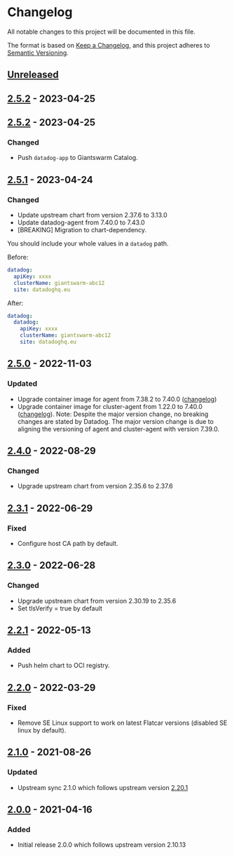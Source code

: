 # Changelog

All notable changes to this project will be documented in this file.

The format is based on [Keep a Changelog](https://keepachangelog.com/en/1.0.0/),
and this project adheres to [Semantic Versioning](https://semver.org/spec/v2.0.0.html).

## [Unreleased]

## [2.5.2] - 2023-04-25

## [2.5.2] - 2023-04-25

### Changed

- Push `datadog-app` to Giantswarm Catalog.

## [2.5.1] - 2023-04-24

### Changed

- Update upstream chart from version 2.37.6 to 3.13.0
- Update datadog-agent from 7.40.0 to 7.43.0
- [BREAKING] Migration to chart-dependency.

You should include your whole values in a `datadog` path.

Before:

```yaml
datadog:
  apiKey: xxxx
  clusterName: giantswarm-abc12
  site: datadoghq.eu
```

After:

```yaml
datadog:
  datadog:
    apiKey: xxxx
    clusterName: giantswarm-abc12
    site: datadoghq.eu
```

## [2.5.0] - 2022-11-03

### Updated

- Upgrade container image for agent from 7.38.2 to 7.40.0 ([changelog](https://github.com/DataDog/datadog-agent/blob/main/CHANGELOG.rst))
- Upgrade container image for cluster-agent from 1.22.0 to 7.40.0 ([changelog](https://github.com/DataDog/datadog-agent/blob/main/CHANGELOG-DCA.rst)). 
  Note: Despite the major version change, no breaking changes are stated by Datadog. The major version change is due to aligning
  the versioning of agent and cluster-agent with version 7.39.0.

## [2.4.0] - 2022-08-29

### Changed

- Upgrade upstream chart from version 2.35.6 to 2.37.6

## [2.3.1] - 2022-06-29

### Fixed

- Configure host CA path by default.

## [2.3.0] - 2022-06-28

### Changed

- Upgrade upstream chart from version 2.30.19 to 2.35.6
- Set tlsVerify = true by default

## [2.2.1] - 2022-05-13

### Added

- Push helm chart to OCI registry.

## [2.2.0] - 2022-03-29

### Fixed

- Remove SE Linux support to work on latest Flatcar versions (disabled SE linux by default).

## [2.1.0] - 2021-08-26

### Updated

- Upstream sync 2.1.0 which follows upstream version [2.20.1](https://github.com/giantswarm/datadog-app/blob/master/helm/datadog/CHANGELOG.md)

## [2.0.0] - 2021-04-16

### Added

- Initial release 2.0.0 which follows upstream version 2.10.13

[Unreleased]: https://github.com/giantswarm/datadog-app/compare/v2.5.2...HEAD
[2.5.2]: https://github.com/giantswarm/datadog-app/compare/v2.5.2...v2.5.2
[2.5.2]: https://github.com/giantswarm/datadog-app/compare/v2.5.1...v2.5.2
[2.5.1]: https://github.com/giantswarm/datadog-app/compare/v2.5.0...v2.5.1
[2.5.0]: https://github.com/giantswarm/datadog-app/compare/v2.4.0...v2.5.0
[2.4.0]: https://github.com/giantswarm/datadog-app/compare/v2.3.1...v2.4.0
[2.3.1]: https://github.com/giantswarm/datadog-app/compare/v2.3.0...v2.3.1
[2.3.0]: https://github.com/giantswarm/datadog-app/compare/v2.2.1...v2.3.0
[2.2.1]: https://github.com/giantswarm/datadog-app/compare/v2.2.0...v2.2.1
[2.2.0]: https://github.com/giantswarm/datadog-app/compare/v2.1.0...v2.2.0
[2.1.0]: https://github.com/giantswarm/datadog-app/compare/v2.0.0...v2.1.0
[2.0.0]: https://github.com/giantswarm/datadog-app/releases/tag/v2.0.0
